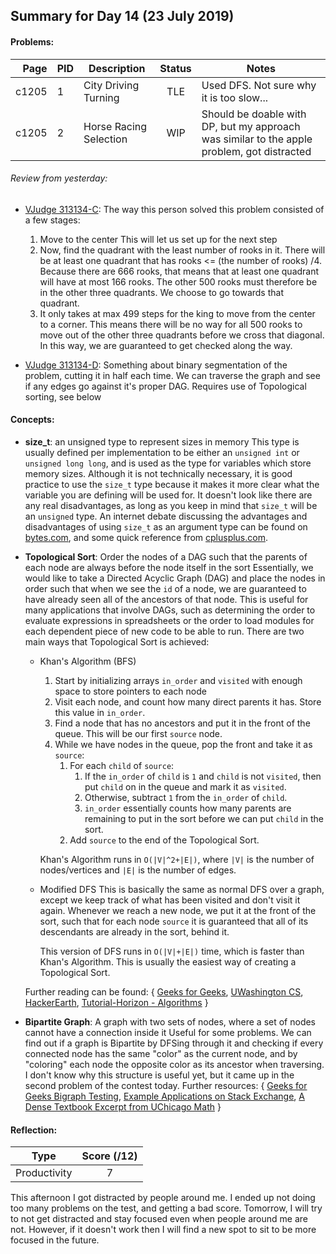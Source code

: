 ## Summary for Day 14 (23 July 2019)

#### Problems:
|  Page  |  PID  |  Description  |  Status  | Notes |
|-------:|-------|---------------|:--------:|-------|
c1205 | 1 | City Driving Turning | TLE | Used DFS. Not sure why it is too slow...
c1205 | 2 | Horse Racing Selection | WIP | Should be doable with DP, but my approach was similar to the apple problem, got distracted

###### Review from yesterday:
- [VJudge 313134-C](https://vjudge.net/contest/313134#status//C/1/):
    The way this person solved this problem consisted of a few stages:
    1. Move to the center
        This will let us set up for the next step
    1. Now, find the quadrant with the least number of rooks in it.
        There will be at least one quadrant that has rooks <= (the number of rooks) /4. Because there are 666 rooks, that means that at least one quadrant will have at most 166 rooks. The other 500 rooks must therefore be in the other three quadrants. We choose to go towards that quadrant.
    1. It only takes at max 499 steps for the king to move from the center to a corner.
        This means there will be no way for all 500 rooks to move out of the other three quadrants before we cross that diagonal. In this way, we are guaranteed to get checked along the way.

- [VJudge 313134-D](https://vjudge.net/contest/313134#status//D/1/):
    Something about binary segmentation of the problem, cutting it in half each time.
    We can traverse the graph and see if any edges go against it's proper DAG.
    Requires use of Topological sorting, see below

#### Concepts:
- **size_t**: an unsigned type to represent sizes in memory
    This type is usually defined per implementation to be either an `unsigned int` or `unsigned long long`, and is used as the type for variables which store memory sizes. Although it is not technically necessary, it is good practice to use the `size_t` type because it makes it more clear what the variable you are defining will be used for. It doesn't look like there are any real disadvantages, as long as you keep in mind that `size_t` will be an `unsigned` type.
    An internet debate discussing the advantages and disadvantages of using `size_t` as an argument type can be found on [bytes.com](https://bytes.com/topic/c/answers/220206-what-size_t), and some quick reference from [cplusplus.com](http://www.cplusplus.com/reference/cstring/size_t/).

- **Topological Sort**: Order the nodes of a DAG such that the parents of each node are always before the node itself  in the sort
    Essentially, we would like to take a Directed Acyclic Graph (DAG) and place the nodes in order such that when we see the `id` of a node, we are guaranteed to have already seen all of the ancestors of that node.
    This is useful for many applications that involve DAGs, such as determining the order to evaluate expressions in spreadsheets or the order to load modules for each dependent piece of new code to be able to run.
    There are two main ways that Topological Sort is achieved:
    - Khan's Algorithm (BFS)
        1. Start by initializing arrays `in_order` and `visited` with enough space to store pointers to each node
        1. Visit each node, and count how many direct parents it has. Store this value in `in_order`.
        1. Find a node that has no ancestors and put it in the front of the queue. This will be our first `source` node.
        1. While we have nodes in the queue, pop the front and take it as `source`:
            1. For each `child` of `source`:
                1. If the `in_order` of `child` is `1` and `child` is not `visited`, then put `child` on in the queue and mark it as `visited`.
                1. Otherwise, subtract `1` from the `in_order` of `child`.
                1. `in_order` essentially counts how many parents are remaining to put in the sort before we can put `child` in the sort.
            1. Add `source` to the end of the Topological Sort.

        Khan's Algorithm runs in `O(|V|^2+|E|)`, where `|V|` is the number of nodes/vertices and `|E|` is the number of edges.
    - Modified DFS
        This is basically the same as normal DFS over a graph, except we keep track of what has been visited and don't visit it again. Whenever we reach a new node, we put it at the front of the sort, such that for each node `source` it is guaranteed that all of its descendants are already in the sort, behind it.

        This version of DFS runs in `O(|V|+|E|)` time, which is faster than Khan's Algorithm. This is usually the easiest way of creating a Topological Sort.

    Further reading can be found: { [Geeks for Geeks](https://www.geeksforgeeks.org/topological-sorting/), [UWashington CS](https://courses.cs.washington.edu/courses/cse326/03wi/lectures/RaoLect20.pdf), [HackerEarth](https://www.hackerearth.com/zh/practice/algorithms/graphs/topological-sort/tutorial/), [Tutorial-Horizon - Algorithms](https://algorithms.tutorialhorizon.com/topological-sort/)  }

- **Bipartite Graph**: A graph with two sets of nodes, where a set of nodes cannot have a connection inside it
    Useful for some problems. We can find out if a graph is Bipartite by DFSing through it and checking if every connected node has the same "color" as the current node, and by "coloring" each node the opposite color as its ancestor when traversing. I don't know why this structure is useful yet, but it came up in the second problem of the contest today.
    Further resources: { [Geeks for Geeks Bigraph Testing](https://www.geeksforgeeks.org/bipartite-graph/), [Example Applications on Stack Exchange](https://cs.stackexchange.com/questions/24057/concrete-and-simple-applications-for-bipartite-graphs), [A Dense Textbook Excerpt from UChicago Math](http://www.math.uchicago.edu/~may/VIGRE/VIGRE2007/REUPapers/FINALAPP/Salvatore.pdf) }

#### Reflection:
|  Type  |  Score (/12)  |
|--------|:-------------:|
Productivity | 7

This afternoon I got distracted by people around me. I ended up not doing too many problems on the test, and getting a bad score. Tomorrow, I will try to not get distracted and stay focused even when people around me are not. However, if it doesn't work then I will find a new spot to sit to be more focused in the future.
